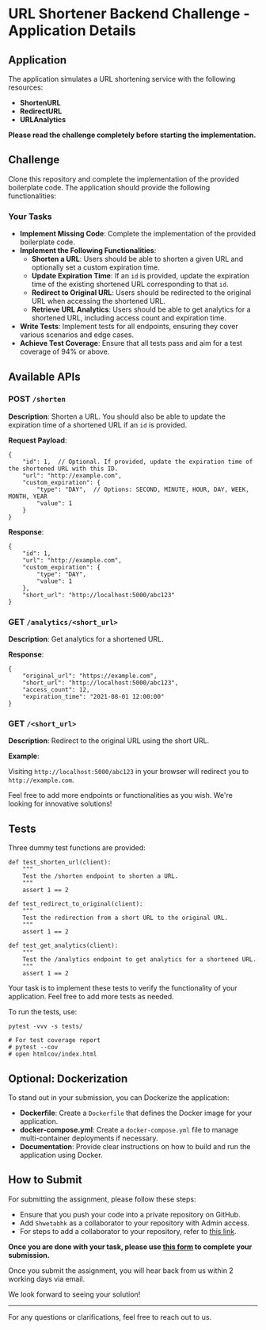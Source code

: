 # URL Shortener Backend Challenge - Application Details

## Application

The application simulates a URL shortening service with the following resources:

- **ShortenURL**
- **RedirectURL**
- **URLAnalytics**

**Please read the challenge completely before starting the implementation.**

## Challenge

Clone this repository and complete the implementation of the provided boilerplate code. The application should provide the following functionalities:

### Your Tasks

- **Implement Missing Code**: Complete the implementation of the provided boilerplate code.
- **Implement the Following Functionalities**:
  - **Shorten a URL**: Users should be able to shorten a given URL and optionally set a custom expiration time.
  - **Update Expiration Time**: If an `id` is provided, update the expiration time of the existing shortened URL corresponding to that `id`.
  - **Redirect to Original URL**: Users should be redirected to the original URL when accessing the shortened URL.
  - **Retrieve URL Analytics**: Users should be able to get analytics for a shortened URL, including access count and expiration time.
- **Write Tests**: Implement tests for all endpoints, ensuring they cover various scenarios and edge cases.
- **Achieve Test Coverage**: Ensure that all tests pass and aim for a test coverage of 94% or above.


## Available APIs

### POST `/shorten`

**Description**: Shorten a URL. You should also be able to update the expiration time of a shortened URL if an `id` is provided.

**Request Payload**:

```
{
    "id": 1,  // Optional. If provided, update the expiration time of the shortened URL with this ID.
    "url": "http://example.com",
    "custom_expiration": {
        "type": "DAY",  // Options: SECOND, MINUTE, HOUR, DAY, WEEK, MONTH, YEAR
        "value": 1
    }
}
```

**Response**:

```
{
    "id": 1,
    "url": "http://example.com",
    "custom_expiration": {
        "type": "DAY",
        "value": 1
    },
    "short_url": "http://localhost:5000/abc123"
}
```

### GET `/analytics/<short_url>`

**Description**: Get analytics for a shortened URL.

**Response**:

```
{
    "original_url": "https://example.com",
    "short_url": "http://localhost:5000/abc123",
    "access_count": 12,
    "expiration_time": "2021-08-01 12:00:00"
}
```

### GET `/<short_url>`

**Description**: Redirect to the original URL using the short URL.

**Example**:

Visiting `http://localhost:5000/abc123` in your browser will redirect you to `http://example.com`.


Feel free to add more endpoints or functionalities as you wish. We're looking for innovative solutions!

## Tests

Three dummy test functions are provided:

```
def test_shorten_url(client):
    """
    Test the /shorten endpoint to shorten a URL.
    """
    assert 1 == 2

def test_redirect_to_original(client):
    """
    Test the redirection from a short URL to the original URL.
    """
    assert 1 == 2

def test_get_analytics(client):
    """
    Test the /analytics endpoint to get analytics for a shortened URL.
    """
    assert 1 == 2
```

Your task is to implement these tests to verify the functionality of your application.
Feel free to add more tests as needed.

To run the tests, use:

```
pytest -vvv -s tests/

# For test coverage report
# pytest --cov
# open htmlcov/index.html
```

## Optional: Dockerization

To stand out in your submission, you can Dockerize the application:

- **Dockerfile**: Create a `Dockerfile` that defines the Docker image for your application.
- **docker-compose.yml**: Create a `docker-compose.yml` file to manage multi-container deployments if necessary.
- **Documentation**: Provide clear instructions on how to build and run the application using Docker.


## How to Submit

For submitting the assignment, please follow these steps:

* Ensure that you push your code into a private repository on GitHub.
* Add `Shwetabhk` as a collaborator to your repository with Admin access.
* For steps to add a collaborator to your repository, refer to [this link](https://docs.github.com/en/account-and-profile/setting-up-and-managing-your-personal-account-on-github/managing-access-to-your-personal-repositories/inviting-collaborators-to-a-personal-repository).

**Once you are done with your task, please use [this form](https://forms.gle/khbqTVLnMtbiQZTp6) to complete your submission.**

Once you submit the assignment, you will hear back from us within 2 working days via email.

We look forward to seeing your solution!

---

For any questions or clarifications, feel free to reach out to us.

